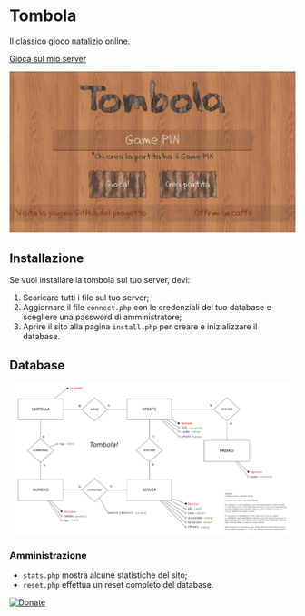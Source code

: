 # Tombola
Il classico gioco natalizio online.

[Gioca sul mio server](https://vincenzopadula.altervista.org/tombola/)

![Homepage](screenshots/homepage.png)

## Installazione
Se vuoi installare la tombola sul tuo server, devi:
1.  Scaricare tutti i file sul tuo server;
2.  Aggiornare il file ``connect.php`` con le credenziali del tuo database e scegliere una password di amministratore;
3.  Aprire il sito alla pagina ``install.php`` per creare e inizializzare il database.

## Database
![Modello E/R](mysql/modello_er.png)

### Amministrazione
* ``stats.php`` mostra alcune statistiche del sito;
* ``reset.php`` effettua un reset completo del database.

[![Donate](https://img.shields.io/badge/donate-paypal-blue.svg)](https://www.paypal.com/paypalme/VincenzoPadula)
